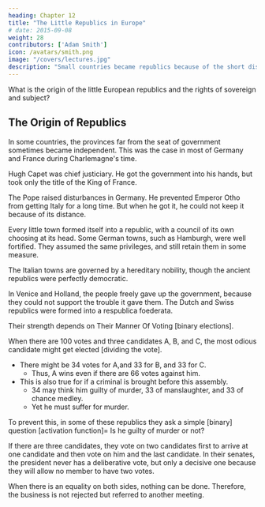 ```yaml
---
heading: Chapter 12
title: "The Little Republics in Europe"
# date: 2015-09-08
weight: 28
contributors: ['Adam Smith']
icon: /avatars/smith.png
image: "/covers/lectures.jpg"
description: "Small countries became republics because of the short distance between people"
---
```




What is the origin of the little European republics and the rights of sovereign and subject?


## The Origin of Republics

In some countries, the provinces far from the seat of government sometimes became independent. This was the case in most of Germany and France during Charlemagne's time.

Hugh Capet was chief justiciary. He got the government into his hands, but took only the title of the King of France.

The Pope raised disturbances in Germany. He prevented Emperor Otho from getting Italy for a long time. But when he got it, he could not keep it because of its distance.

Every little town formed itself into a republic, with a council of its own choosing at its head. Some German towns, such as Hamburgh, were well fortified.
They assumed the same privileges, and still retain them in some measure. 

The Italian towns are governed by a hereditary nobility, though the ancient republics were perfectly democratic.

In Venice and Holland, the people freely gave up the government, because they could not support the trouble it gave them. The Dutch and Swiss republics were formed into a respublica foederata.

Their strength depends on Their Manner Of Voting [binary elections].


When there are 100 votes and three candidates A, B, and C, the most odious candidate might get elected [dividing the vote].
- There might be 34 votes for A,and 33 for B, and 33 for C.
  - Thus, A wins even if there are 66 votes against him.
- This is also true for if a criminal is brought before this assembly.
  - 34 may think him guilty of murder, 33 of manslaughter, and 33 of chance medley.
  - Yet he must suffer for murder.

To prevent this, in some of these republics they ask a simple [binary] question [activation function]=  Is he guilty of murder or not?

If there are three candidates, they vote on two candidates first to arrive at one candidate and then vote on him and the last candidate. In their senates, the president never has a deliberative vote, but only a decisive one because they will allow no member to have two votes.
<!--  have another vote for tput a previous vote, by which they exclude one of the candidates. -->

When there is an equality on both sides, nothing can be done. Therefore, the business is not rejected but referred to another meeting.
